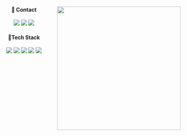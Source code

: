 <div align="center">
  
  <img width="330em" align="right" src="https://github-readme-stats-nu-green-37.vercel.app/api/top-langs/?username=m-moo&layout=compact&theme=panda&exclude_repo=github-readme-stats,github-stats-box,productive-box" />
  
  #### 👋 Contact
  <a href="http://velog.io/@mmoo"><img src="https://img.shields.io/badge/Tech Blog-20C997?style=flat-square&logo=Velog&logoColor=white" /></a>
  <img src="https://img.shields.io/badge/knr524@gmail.com-d14836?style=flat-square&logo=Gmail&logoColor=white&link=mailto:knr524@gmail.com" />
  <a href="https://k-nr.notion.site/9abc496ba2de41d492045fd30c57880f?pvs=4"><img src="https://img.shields.io/badge/Resume-000000?style=flat-square&logo=Notion&logoColor=white&link=mailto:knr524@gmail.com" /></a>
 
  #### 🔨Tech Stack
  <img src="https://img.shields.io/badge/Go-00ADD8?style=flat-square&logo=Go&logoColor=white" />
  <img src="https://img.shields.io/badge/Java-d14836?style=flat-square&logo=CoffeeScript&logoColor=white" />
  <img src="https://img.shields.io/badge/Spring Boot-6DB33F?style=flat-square&logo=Spring Boot&logoColor=white" />
  <img src="https://img.shields.io/badge/Docker-2496ED?style=flat-square&logo=Docker&logoColor=white" />
  <img src="https://img.shields.io/badge/PostgreSQL-4169E1?style=flat-square&logo=PostgreSQL&logoColor=white" />
  
</div>


<!-- <div align="center">
 
  #### 👋 Contact
  <div align="center">
    <a href="http://velog.io/@mmoo"><img src="https://img.shields.io/badge/Tech Blog-20C997?style=flat-square&logo=Velog&logoColor=white" /></a>
    <img src="https://img.shields.io/badge/knr524@gmail.com-d14836?style=flat-square&logo=Gmail&logoColor=white&link=mailto:knr524@gmail.com" />
    <a href="https://k-nr.notion.site/9abc496ba2de41d492045fd30c57880f?pvs=4"><img src="https://img.shields.io/badge/Resume-000000?style=flat-square&logo=Notion&logoColor=white&link=mailto:knr524@gmail.com" /></a>
  </div>
 
  #### 🔨Tech Stack
  <div align="center">
    <img src="https://img.shields.io/badge/Go-00ADD8?style=flat-square&logo=Go&logoColor=white" />
    <img src="https://img.shields.io/badge/Java-d14836?style=flat-square&logo=CoffeeScript&logoColor=white" />
    <img src="https://img.shields.io/badge/Spring Boot-6DB33F?style=flat-square&logo=Spring Boot&logoColor=white" />
    <img src="https://img.shields.io/badge/Docker-2496ED?style=flat-square&logo=Docker&logoColor=white" />
    <img src="https://img.shields.io/badge/PostgreSQL-4169E1?style=flat-square&logo=PostgreSQL&logoColor=white" />
  </div>
</div>
</br>
<div align="center">
  <img src="https://github-readme-stats-nu-green-37.vercel.app/api/top-langs/?username=m-moo&layout=compact&theme=panda&exclude_repo=github-readme-stats,github-stats-box,productive-box" />
</div>
 -->




<!--
<div align="center">
  <img src="https://github-readme-stats.vercel.app/api/top-langs/?username=m-moo&theme=panda&layout=compact" />
</div>


<a href="https://hits.seeyoufarm.com"><img src="https://hits.seeyoufarm.com/api/count/incr/badge.svg?url=https%3A%2F%2Fgithub.com%2Fm-moo%2F&count_bg=%238DC4E3&title_bg=%23555555&icon=&icon_color=%23E7E7E7&title=hits&edge_flat=false"/></a>
**m-moo/m-moo** is a ✨ _special_ ✨ repository because its `README.md` (this file) appears on your GitHub profile.

Here are some ideas to get you started:

- 🔭 I’m currently working on ...
- 🌱 I’m currently learning ...
- 👯 I’m looking to collaborate on ...
- 🤔 I’m looking for help with ...
- 💬 Ask me about ...
- 📫 How to reach me: ...
- 😄 Pronouns: ...
- ⚡ Fun fact: ...
-->
